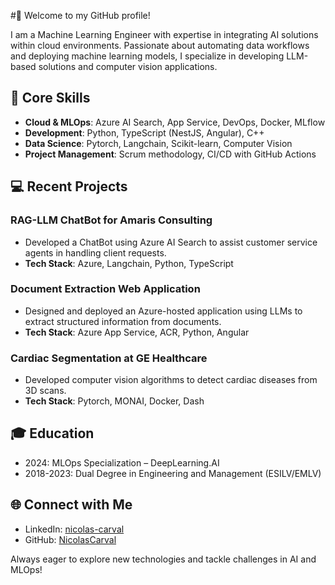 <!--
**NicolasCarval/NicolasCarval** is a ✨ _special_ ✨ repository because its `README.md` (this file) appears on your GitHub profile.

Here are some ideas to get you started:

- 🔭 I’m currently working on ...
- 🌱 I’m currently learning ...
- 👯 I’m looking to collaborate on ...
- 🤔 I’m looking for help with ...
- 💬 Ask me about ...
- 📫 How to reach me: ...
- 😄 Pronouns: ...
- ⚡ Fun fact: ...
-->
#👋 Welcome to my GitHub profile!

I am a Machine Learning Engineer with expertise in integrating AI solutions within cloud environments. Passionate about automating data workflows and deploying machine learning models, I specialize in developing LLM-based solutions and computer vision applications.

## 🌟 Core Skills
- **Cloud & MLOps**: Azure AI Search, App Service, DevOps, Docker, MLflow  
- **Development**: Python, TypeScript (NestJS, Angular), C++  
- **Data Science**: Pytorch, Langchain, Scikit-learn, Computer Vision  
- **Project Management**: Scrum methodology, CI/CD with GitHub Actions  

## 💻 Recent Projects
### RAG-LLM ChatBot for Amaris Consulting
- Developed a ChatBot using Azure AI Search to assist customer service agents in handling client requests.  
- **Tech Stack**: Azure, Langchain, Python, TypeScript  

### Document Extraction Web Application
- Designed and deployed an Azure-hosted application using LLMs to extract structured information from documents.  
- **Tech Stack**: Azure App Service, ACR, Python, Angular  

### Cardiac Segmentation at GE Healthcare
- Developed computer vision algorithms to detect cardiac diseases from 3D scans.  
- **Tech Stack**: Pytorch, MONAI, Docker, Dash  

## 🎓 Education
- 2024: MLOps Specialization – DeepLearning.AI  
- 2018-2023: Dual Degree in Engineering and Management (ESILV/EMLV)  

## 🌐 Connect with Me
- LinkedIn: [nicolas-carval](https://linkedin.com/in/nicolas-carval)  
- GitHub: [NicolasCarval](https://github.com/NicolasCarval)  

Always eager to explore new technologies and tackle challenges in AI and MLOps!
